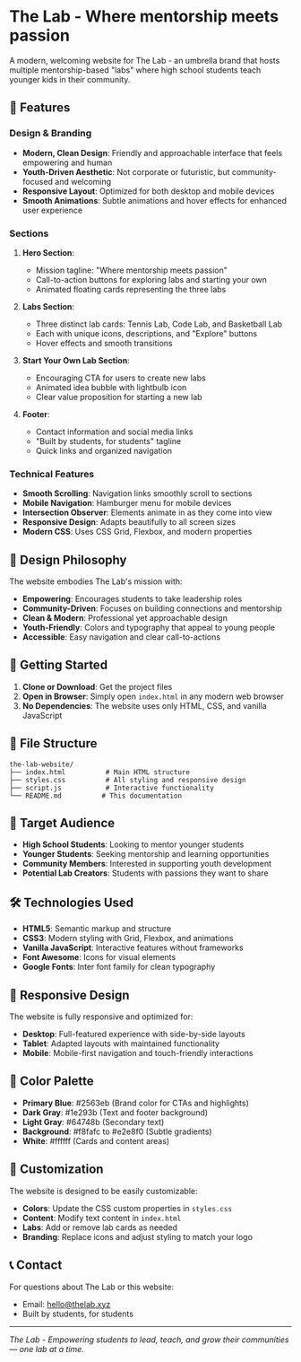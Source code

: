 # The Lab - Where mentorship meets passion

A modern, welcoming website for The Lab - an umbrella brand that hosts multiple mentorship-based "labs" where high school students teach younger kids in their community.

## 🌟 Features

### Design & Branding
- **Modern, Clean Design**: Friendly and approachable interface that feels empowering and human
- **Youth-Driven Aesthetic**: Not corporate or futuristic, but community-focused and welcoming
- **Responsive Layout**: Optimized for both desktop and mobile devices
- **Smooth Animations**: Subtle animations and hover effects for enhanced user experience

### Sections
1. **Hero Section**: 
   - Mission tagline: "Where mentorship meets passion"
   - Call-to-action buttons for exploring labs and starting your own
   - Animated floating cards representing the three labs

2. **Labs Section**:
   - Three distinct lab cards: Tennis Lab, Code Lab, and Basketball Lab
   - Each with unique icons, descriptions, and "Explore" buttons
   - Hover effects and smooth transitions

3. **Start Your Own Lab Section**:
   - Encouraging CTA for users to create new labs
   - Animated idea bubble with lightbulb icon
   - Clear value proposition for starting a new lab

4. **Footer**:
   - Contact information and social media links
   - "Built by students, for students" tagline
   - Quick links and organized navigation

### Technical Features
- **Smooth Scrolling**: Navigation links smoothly scroll to sections
- **Mobile Navigation**: Hamburger menu for mobile devices
- **Intersection Observer**: Elements animate in as they come into view
- **Responsive Design**: Adapts beautifully to all screen sizes
- **Modern CSS**: Uses CSS Grid, Flexbox, and modern properties

## 🎨 Design Philosophy

The website embodies The Lab's mission with:
- **Empowering**: Encourages students to take leadership roles
- **Community-Driven**: Focuses on building connections and mentorship
- **Clean & Modern**: Professional yet approachable design
- **Youth-Friendly**: Colors and typography that appeal to young people
- **Accessible**: Easy navigation and clear call-to-actions

## 🚀 Getting Started

1. **Clone or Download**: Get the project files
2. **Open in Browser**: Simply open `index.html` in any modern web browser
3. **No Dependencies**: The website uses only HTML, CSS, and vanilla JavaScript

## 📁 File Structure

```
the-lab-website/
├── index.html          # Main HTML structure
├── styles.css          # All styling and responsive design
├── script.js           # Interactive functionality
└── README.md          # This documentation
```

## 🎯 Target Audience

- **High School Students**: Looking to mentor younger students
- **Younger Students**: Seeking mentorship and learning opportunities
- **Community Members**: Interested in supporting youth development
- **Potential Lab Creators**: Students with passions they want to share

## 🛠️ Technologies Used

- **HTML5**: Semantic markup and structure
- **CSS3**: Modern styling with Grid, Flexbox, and animations
- **Vanilla JavaScript**: Interactive features without frameworks
- **Font Awesome**: Icons for visual elements
- **Google Fonts**: Inter font family for clean typography

## 📱 Responsive Design

The website is fully responsive and optimized for:
- **Desktop**: Full-featured experience with side-by-side layouts
- **Tablet**: Adapted layouts with maintained functionality
- **Mobile**: Mobile-first navigation and touch-friendly interactions

## 🎨 Color Palette

- **Primary Blue**: #2563eb (Brand color for CTAs and highlights)
- **Dark Gray**: #1e293b (Text and footer background)
- **Light Gray**: #64748b (Secondary text)
- **Background**: #f8fafc to #e2e8f0 (Subtle gradients)
- **White**: #ffffff (Cards and content areas)

## 🔧 Customization

The website is designed to be easily customizable:
- **Colors**: Update the CSS custom properties in `styles.css`
- **Content**: Modify text content in `index.html`
- **Labs**: Add or remove lab cards as needed
- **Branding**: Replace icons and adjust styling to match your logo

## 📞 Contact

For questions about The Lab or this website:
- Email: hello@thelab.xyz
- Built by students, for students

---

*The Lab - Empowering students to lead, teach, and grow their communities — one lab at a time.* 